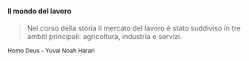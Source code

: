 #### Il mondo del lavoro

> Nel corso della storia il mercato del lavoro è stato suddiviso in tre ambiti principali: agricoltura, industria e servizi.

<small>
Homo Deus - Yuval Noah Harari
</small>


<aside class="notes">
</aside>
